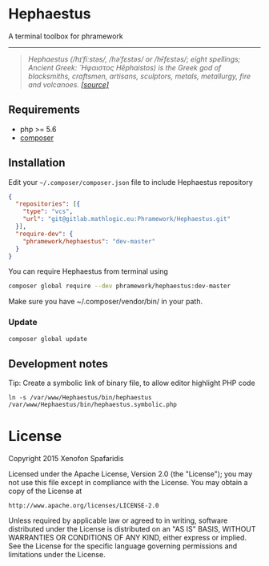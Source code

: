 # Hephaestus
A terminal toolbox for phramework

--------------------------------------------------------------------------------

> _Hephaestus (/hɪˈfiːstəs/, /həˈfɛstəs/ or /hɨˈfɛstəs/; eight spellings; Ancient Greek: Ἥφαιστος Hēphaistos) is the Greek god of blacksmiths, craftsmen, artisans, sculptors, metals, metallurgy, fire and volcanoes. [[source]](https://en.wikipedia.org/wiki/Hephaestus)_

## Requirements
- php >= 5.6
- [composer](https://getcomposer.org/)

## Installation
Edit your `~/.composer/composer.json` file to include Hephaestus repository

```json
{
  "repositories": [{
    "type": "vcs",
    "url": "git@gitlab.mathlogic.eu:Phramework/Hephaestus.git"
  }],
  "require-dev": {
    "phramework/hephaestus": "dev-master"
  }
}
```

You can require Hephaestus from terminal using

```bash
composer global require --dev phramework/hephaestus:dev-master
```

Make sure you have ~/.composer/vendor/bin/ in your path.

### Update

```bash
composer global update
```

## Development notes
Tip: Create a symbolic link of binary file, to allow editor highlight PHP code

```lang=bash
ln -s /var/www/Hephaestus/bin/hephaestus /var/www/Hephaestus/bin/hephaestus.symbolic.php
```

# License
Copyright 2015 Xenofon Spafaridis

Licensed under the Apache License, Version 2.0 (the "License"); you may not use this file except in compliance with the License. You may obtain a copy of the License at

```
http://www.apache.org/licenses/LICENSE-2.0
```

Unless required by applicable law or agreed to in writing, software distributed under the License is distributed on an "AS IS" BASIS, WITHOUT WARRANTIES OR CONDITIONS OF ANY KIND, either express or implied. See the License for the specific language governing permissions and limitations under the License.
